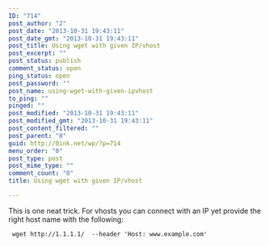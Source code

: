 ```yaml
---
ID: "714"
post_author: "2"
post_date: "2013-10-31 19:43:11"
post_date_gmt: "2013-10-31 19:43:11"
post_title: Using wget with given IP/vhost
post_excerpt: ""
post_status: publish
comment_status: open
ping_status: open
post_password: ""
post_name: using-wget-with-given-ipvhost
to_ping: ""
pinged: ""
post_modified: "2013-10-31 19:43:11"
post_modified_gmt: "2013-10-31 19:43:11"
post_content_filtered: ""
post_parent: "0"
guid: http://0ink.net/wp/?p=714
menu_order: "0"
post_type: post
post_mime_type: ""
comment_count: "0"
title: Using wget with given IP/vhost

---
```


This is one neat trick.  For vhosts you can connect with an IP yet provide the right host name with the following:

<pre><code> wget http://1.1.1.1/  --header 'Host: www.example.com'
</code></pre>

